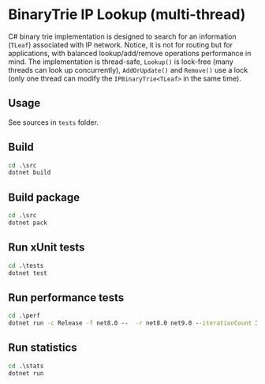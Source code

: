 # BinaryTrie IP Lookup (multi-thread)

C# binary trie implementation is designed to search for an information (`TLeaf`) associated with IP network. Notice, it is not for routing but for applications, with balanced lookup/add/remove operations performance in mind. The implementation is thread-safe, `Lookup()` is lock-free (many threads can look up concurrently), `AddOrUpdate()` and `Remove()` use a lock (only one thread can modify the `IPBinaryTrie<TLeaf>` in the same time).

## Usage

See sources in `tests` folder.

## Build

```cmd
cd .\src
dotnet build
```

## Build package

```cmd
cd .\src
dotnet pack
```

## Run xUnit tests

```cmd
cd .\tests
dotnet test
```

## Run performance tests

```cmd
cd .\perf
dotnet run -c Release -f net8.0 --  -r net8.0 net9.0 --iterationCount 32 -f *
```

## Run statistics

```cmd
cd .\stats
dotnet run
```
